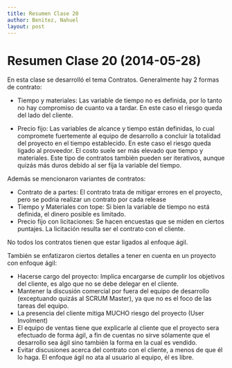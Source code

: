 ```yaml
---
title: Resumen Clase 20
author: Benitez, Nahuel
layout: post
---
```

Resumen Clase 20 (2014-05-28)
=========================================

En esta clase se desarrolló el tema Contratos.
Generalmente hay 2 formas de contrato:

  - Tiempo y materiales: Las variable de tiempo no es definida, por lo tanto no hay compromiso de cuanto va a tardar. 
    En este caso el riesgo queda del lado del cliente.
    
  - Precio fijo: Las variables de alcance y tiempo están definidas, lo cual compromete fuertemente al equipo de desarrollo 
    a concluir la totalidad del proyecto en el tiempo establecido.
    En este caso el riesgo queda ligado al proveedor. El costo suele ser más elevado que tiempo y materiales.
    Este tipo de contratos también pueden ser iterativos, aunque quizás más duros debido al ser fija la variable del tiempo.
    

Además se mencionaron variantes de contratos:

  - Contrato de a partes: El contrato trata de mitigar errores en el proyecto, pero se podria realizar un contrato por cada release
  - Tiempo y Materiales con tope: Si bien la variable de tiempo no está definida, el dinero posible es limitado.
  - Precio fijo con licitaciones: Se hacen encuestas que se miden en ciertos puntajes. La licitación resulta ser el contrato con el cliente.

No todos los contratos tienen que estar ligados al enfoque ágil.
 
También se enfatizaron ciertos detalles a tener en cuenta en un proyecto con enfoque ágil:

- Hacerse cargo del proyecto: Implica encargarse de cumplir los objetivos del cliente, es algo que no se debe delegar en el cliente.
- Mantener la discusión comercial por fuera del equipo de desarrollo (exceptuando quizás al SCRUM Master), ya que no es el foco de las tareas del equipo.
- La presencia del cliente mitiga MUCHO riesgo del proyecto (User Involment)
- El equipo de ventas tiene que explicarle al cliente que el proyecto sera efectuado de forma ágil, a fin de cuentas no sirve sólamente
  que el desarrollo sea ágil sino también la forma en la cual es vendido.
- Evitar discusiones acerca del contrato con el cliente, a menos de que él lo haga. El enfoque ágil no ata al usuario al equipo, él es libre.
    
    

 
